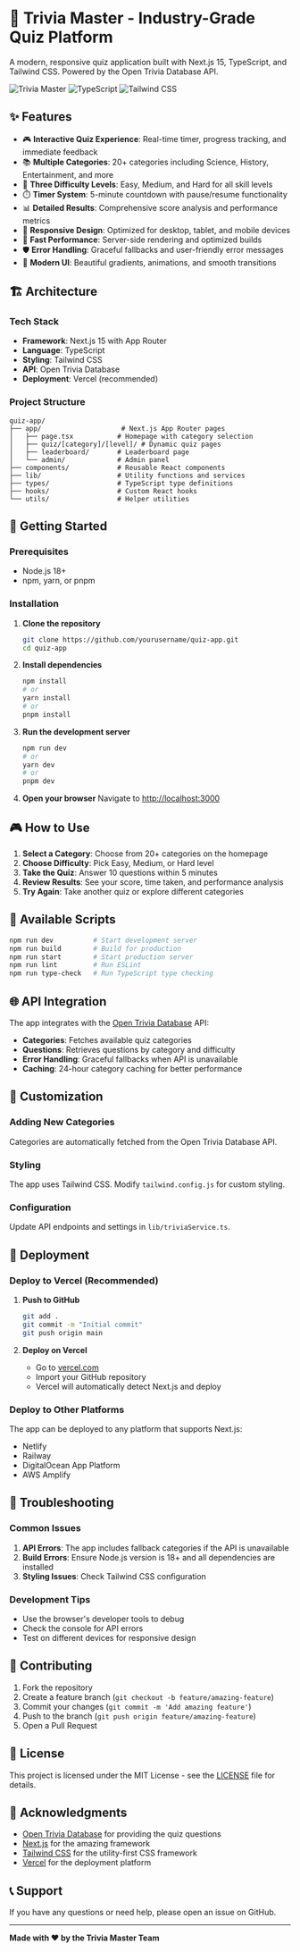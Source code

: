 # 🎯 Trivia Master - Industry-Grade Quiz Platform

A modern, responsive quiz application built with Next.js 15, TypeScript, and Tailwind CSS. Powered by the Open Trivia Database API.

![Trivia Master](https://img.shields.io/badge/Next.js-15.3.4-black?style=for-the-badge&logo=next.js)
![TypeScript](https://img.shields.io/badge/TypeScript-5.0-blue?style=for-the-badge&logo=typescript)
![Tailwind CSS](https://img.shields.io/badge/Tailwind_CSS-3.0-38B2AC?style=for-the-badge&logo=tailwind-css)

## ✨ Features

- 🎮 **Interactive Quiz Experience**: Real-time timer, progress tracking, and immediate feedback
- 📚 **Multiple Categories**: 20+ categories including Science, History, Entertainment, and more
- 🎯 **Three Difficulty Levels**: Easy, Medium, and Hard for all skill levels
- ⏱️ **Timer System**: 5-minute countdown with pause/resume functionality
- 📊 **Detailed Results**: Comprehensive score analysis and performance metrics
- 📱 **Responsive Design**: Optimized for desktop, tablet, and mobile devices
- 🚀 **Fast Performance**: Server-side rendering and optimized builds
- 🛡️ **Error Handling**: Graceful fallbacks and user-friendly error messages
- 🎨 **Modern UI**: Beautiful gradients, animations, and smooth transitions

## 🏗️ Architecture

### Tech Stack
- **Framework**: Next.js 15 with App Router
- **Language**: TypeScript
- **Styling**: Tailwind CSS
- **API**: Open Trivia Database
- **Deployment**: Vercel (recommended)

### Project Structure
```
quiz-app/
├── app/                    # Next.js App Router pages
│   ├── page.tsx           # Homepage with category selection
│   ├── quiz/[category]/[level]/ # Dynamic quiz pages
│   ├── leaderboard/       # Leaderboard page
│   └── admin/             # Admin panel
├── components/            # Reusable React components
├── lib/                   # Utility functions and services
├── types/                 # TypeScript type definitions
├── hooks/                 # Custom React hooks
└── utils/                 # Helper utilities
```

## 🚀 Getting Started

### Prerequisites
- Node.js 18+ 
- npm, yarn, or pnpm

### Installation

1. **Clone the repository**
   ```bash
   git clone https://github.com/yourusername/quiz-app.git
   cd quiz-app
   ```

2. **Install dependencies**
   ```bash
   npm install
   # or
   yarn install
   # or
   pnpm install
   ```

3. **Run the development server**
   ```bash
   npm run dev
   # or
   yarn dev
   # or
   pnpm dev
   ```

4. **Open your browser**
   Navigate to [http://localhost:3000](http://localhost:3000)

## 🎮 How to Use

1. **Select a Category**: Choose from 20+ categories on the homepage
2. **Choose Difficulty**: Pick Easy, Medium, or Hard level
3. **Take the Quiz**: Answer 10 questions within 5 minutes
4. **Review Results**: See your score, time taken, and performance analysis
5. **Try Again**: Take another quiz or explore different categories

## 🔧 Available Scripts

```bash
npm run dev          # Start development server
npm run build        # Build for production
npm run start        # Start production server
npm run lint         # Run ESLint
npm run type-check   # Run TypeScript type checking
```

## 🌐 API Integration

The app integrates with the [Open Trivia Database](https://opentdb.com/api.php) API:

- **Categories**: Fetches available quiz categories
- **Questions**: Retrieves questions by category and difficulty
- **Error Handling**: Graceful fallbacks when API is unavailable
- **Caching**: 24-hour category caching for better performance

## 🎨 Customization

### Adding New Categories
Categories are automatically fetched from the Open Trivia Database API.

### Styling
The app uses Tailwind CSS. Modify `tailwind.config.js` for custom styling.

### Configuration
Update API endpoints and settings in `lib/triviaService.ts`.

## 🚀 Deployment

### Deploy to Vercel (Recommended)

1. **Push to GitHub**
   ```bash
   git add .
   git commit -m "Initial commit"
   git push origin main
   ```

2. **Deploy on Vercel**
   - Go to [vercel.com](https://vercel.com)
   - Import your GitHub repository
   - Vercel will automatically detect Next.js and deploy

### Deploy to Other Platforms

The app can be deployed to any platform that supports Next.js:
- Netlify
- Railway
- DigitalOcean App Platform
- AWS Amplify

## 🐛 Troubleshooting

### Common Issues

1. **API Errors**: The app includes fallback categories if the API is unavailable
2. **Build Errors**: Ensure Node.js version is 18+ and all dependencies are installed
3. **Styling Issues**: Check Tailwind CSS configuration

### Development Tips

- Use the browser's developer tools to debug
- Check the console for API errors
- Test on different devices for responsive design

## 🤝 Contributing

1. Fork the repository
2. Create a feature branch (`git checkout -b feature/amazing-feature`)
3. Commit your changes (`git commit -m 'Add amazing feature'`)
4. Push to the branch (`git push origin feature/amazing-feature`)
5. Open a Pull Request

## 📄 License

This project is licensed under the MIT License - see the [LICENSE](LICENSE) file for details.

## 🙏 Acknowledgments

- [Open Trivia Database](https://opentdb.com) for providing the quiz questions
- [Next.js](https://nextjs.org) for the amazing framework
- [Tailwind CSS](https://tailwindcss.com) for the utility-first CSS framework
- [Vercel](https://vercel.com) for the deployment platform

## 📞 Support

If you have any questions or need help, please open an issue on GitHub.

---

**Made with ❤️ by the Trivia Master Team**
